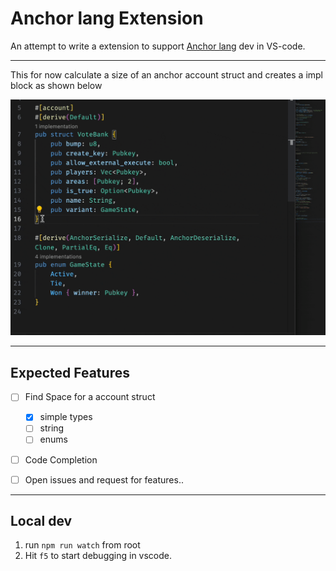 # Anchor lang Extension

An attempt to write a extension to support [Anchor lang](https://www.anchor-lang.com/) dev in VS-code.

---

This for now calculate a size of an anchor account struct and creates a impl block as shown below

![](./demo/types.gif)

---

## Expected Features

- [ ] Find Space for a account struct
  - [x] simple types 
  - [ ] string
  - [ ] enums
- [ ] Code Completion
- [ ] Open issues and request for features..


---

## Local dev

1. run `npm run watch` from root
2. Hit `f5` to start debugging in vscode.